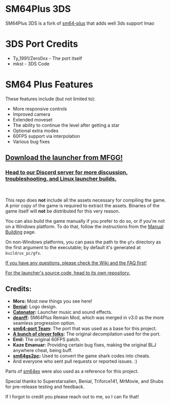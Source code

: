 # SM64Plus 3DS

SM64Plus 3DS is a fork of [sm64-plus](https://github.com/MorsGames/sm64plus) that adds well 3ds support lmao

# 3DS Port Credits

- Ty_1991/Zero0xx - The port itself
- mkst - 3DS Code

# SM64 Plus Features

These features include (but not limited to):
- More responsive controls
- Improved camera
- Extended moveset
- The ability to continue the level after getting a star
- Optional extra modes
- 60FPS support via interpolation
- Various bug fixes

## [Download the launcher from MFGG!](https://www.mfgg.net/?act=resdb&param=02&c=2&id=38190)

### [Head to our Discord server for more discussion, troubleshooting, and Linux launcher builds.](http://discord.mors-games.com/)

</br>

This repo does **not** include all the assets necessary for compiling the game. A prior copy of the game is required to extract the assets. Binaries of the game itself will **not** be distributed for this very reason.

You can also build the game manually if you prefer to do so, or if you're not on a Windows platform. To do that, follow the instructions from the [Manual Building](https://github.com/MorsGames/sm64plus/wiki/Manual-Building-Guide) page.

On non-Windows platforms, you can pass the path to the `gfx` directory as the first argument to the executable; by default it's generated at `build/us_pc/gfx`.

[If you have any questions, please check the Wiki and the FAQ first!](https://github.com/MorsGames/sm64plus/wiki/Frequently-Asked-Questions)

[For the launcher's source code, head to its own repository.](https://github.com/MorsGames/sm64plus-launcher)

## Credits:

- **Mors:** Most new things you see here!
- **[Benial](https://twitter.com/Benial17):** Logo design.
- **[Catonator](https://www.catonator.net/):** Launcher music and sound effects.
- **[deanff](https://github.com/deanff):** SM64Plus Remain Mod, which was merged in v3.0 as the more seamless progression option.
- **[sm64-port Team](https://github.com/sm64-port):** The port that was used as a base for this project.
- **[A bunch of clever folks](https://github.com/n64decomp/sm64):** The original decompilation used for the port.
- **Emil:** The original 60FPS patch.
- **Kaze Emanuar:** Providing certain bug fixes, making the original BLJ anywhere cheat, being buff.
- **[sm64gs2pc](https://github.com/sm64gs2pc/sm64gs2pc):** Used to convert the game shark codes into cheats.
- And everyone who sent pull requests or reported issues. :)

Parts of [sm64ex](https://github.com/sm64pc/sm64ex) were also used as a reference for this project.

Special thanks to Superstarxalien, Benial, Triforce141, MrMovie, and Shubs for pre-release testing and feedback.

If I forgot to credit you please reach out to me, so I can fix that!
